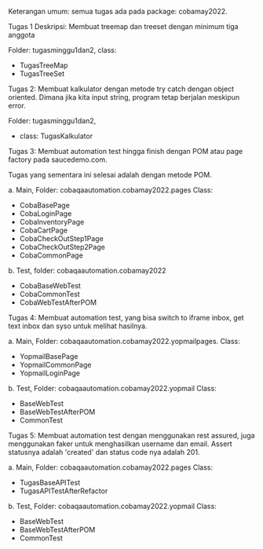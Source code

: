 Keterangan umum: 
semua tugas ada pada package: cobamay2022. 

Tugas 1
Deskripsi: Membuat treemap dan treeset dengan minimum tiga anggota

Folder: tugasminggu1dan2, 
class: 
- TugasTreeMap 
- TugasTreeSet

Tugas 2:
Membuat kalkulator dengan metode try catch dengan object oriented. Dimana jika kita input string, program tetap berjalan meskipun error.

Folder: tugasminggu1dan2, 
- class: TugasKalkulator

Tugas 3: 
Membuat automation test hingga finish dengan POM atau page factory pada saucedemo.com.

Tugas yang sementara ini selesai adalah dengan metode POM. 

a. Main, Folder: cobaqaautomation.cobamay2022.pages
Class: 
- CobaBasePage
- CobaLoginPage
- CobaInventoryPage
- CobaCartPage
- CobaCheckOutStep1Page
- CobaCheckOutStep2Page
- CobaCommonPage

b. Test, folder: cobaqaautomation.cobamay2022
- CobaBaseWebTest
- CobaCommonTest
- CobaWebTestAfterPOM

Tugas 4: 
Membuat automation test, yang bisa switch to iframe inbox, get text inbox dan syso untuk melihat hasilnya. 

a. Main, Folder: cobaqaautomation.cobamay2022.yopmailpages.
Class: 
- YopmailBasePage
- YopmailCommonPage
- YopmailLoginPage

b. Test, Folder: cobaqaautomation.cobamay2022.yopmail
Class: 
- BaseWebTest
- BaseWebTestAfterPOM
- CommonTest

Tugas 5: 
Membuat automation test dengan menggunakan rest assured, juga menggunakan faker untuk menghasilkan username dan email. 
Assert statusnya adalah 'created' dan status code nya adalah 201. 

a. Main, Folder: cobaqaautomation.cobamay2022.pages
Class: 
- TugasBaseAPITest
- TugasAPITestAfterRefactor

b. Test, Folder: cobaqaautomation.cobamay2022.yopmail
Class: 
- BaseWebTest
- BaseWebTestAfterPOM
- CommonTest



